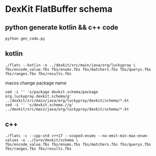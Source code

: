 # DexKit FlatBuffer schema

## python generate kotlin && c++ code

```shell
python gen_code.py
```

## kotlin

```shell
./flatc --kotlin -o ../dexkit/src/main/java/org/luckypray \
fbs/encode_value.fbs fbs/enums.fbs fbs/matchers.fbs fbs/querys.fbs fbs/ranges.fbs fbs/results.fbs
```

macos change package name
```shell
sed -i '' 's/package dexkit.schema/package org.luckypray.dexkit.schema/g' ../dexkit/src/main/java/org/luckypray/dexkit/schema/*.kt
sed -i '' 's/dexkit.schema.//g' ../dexkit/src/main/java/org/luckypray/dexkit/schema/*.kt
```

## c++

```shell
./flatc -c --cpp-std c++17 --scoped-enums --no-emit-min-max-enum-values -o ../Core/dexkit/schema \
fbs/encode_value.fbs fbs/enums.fbs fbs/matchers.fbs fbs/querys.fbs fbs/ranges.fbs fbs/results.fbs
```
